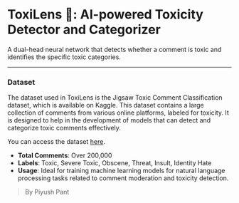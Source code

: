 # ToxiLens 🔎: AI-powered Toxicity Detector and Categorizer

A dual-head neural network that detects whether a comment is toxic and identifies the specific toxic categories.

---

### Dataset

The dataset used in ToxiLens is the Jigsaw Toxic Comment Classification dataset, which is available on Kaggle. This dataset contains a large collection of comments from various online platforms, labeled for toxicity. It is designed to help in the development of models that can detect and categorize toxic comments effectively.

You can access the dataset [here](https://www.kaggle.com/c/jigsaw-toxic-comment-classification-challenge/data).

- **Total Comments**: Over 200,000
- **Labels**: Toxic, Severe Toxic, Obscene, Threat, Insult, Identity Hate
- **Usage**: Ideal for training machine learning models for natural language processing tasks related to comment moderation and toxicity detection.

> By Piyush Pant
